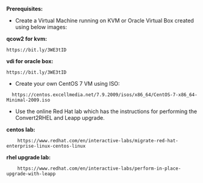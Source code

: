 **Prerequisites:**

- Create a Virtual Machine running on KVM or Oracle Virtual Box created using below images:

**qcow2 for kvm:**  

    https://bit.ly/3WE3tID

**vdi for oracle box:**

    https://bit.ly/3WE3tID


-  Create your own CentOS 7 VM using ISO:  

~~~
  https://centos.excellmedia.net/7.9.2009/isos/x86_64/CentOS-7-x86_64-Minimal-2009.iso
~~~

-  Use the online Red Hat lab which has the instructions for performing the Convert2RHEL and Leapp upgrade.

**centos lab:** 

~~~
    https://www.redhat.com/en/interactive-labs/migrate-red-hat-enterprise-linux-centos-linux
~~~

**rhel upgrade lab:** 
    
~~~
    https://www.redhat.com/en/interactive-labs/perform-in-place-upgrade-with-leapp
~~~
